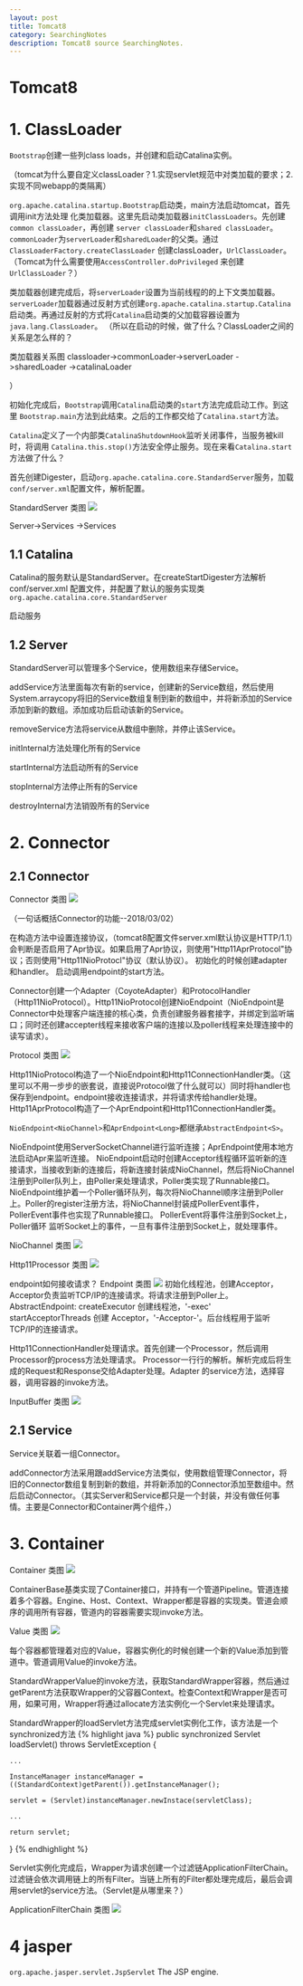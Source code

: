 ```yaml
---
layout: post
title: Tomcat8
category: SearchingNotes
description: Tomcat8 source SearchingNotes.
---
```


# Tomcat8

# 1. ClassLoader

`Bootstrap`创建一些列class loads，并创建和启动Catalina实例。

（tomcat为什么要自定义classLoader？1.实现servlet规范中对类加载的要求；2.实现不同webapp的类隔离）

`org.apache.catalina.startup.Bootstrap`启动类，main方法启动tomcat，首先调用init方法处理
化类加载器。这里先启动类加载器`initClassLoaders`。先创建`common classLoader`，再创建
`server classLoader`和`shared classLoader`。`commonLoader`为`serverLoader`和`sharedLoader`的父类。通过`ClassLoaderFactory.createClassLoader`
创建classLoader，`UrlClassLoader`。（Tomcat为什么需要使用`AccessController.doPrivileged`
来创建`UrlClassLoader`？）

类加载器创建完成后，将`serverLoader`设置为当前线程的的上下文类加载器。
`serverLoader`加载器通过反射方式创建`org.apache.catalina.startup.Catalina`启动类。再通过反射的方式将`Catalina`启动类的父加载容器设置为`java.lang.ClassLoader`。
（所以在启动的时候，做了什么？ClassLoader之间的关系是怎么样的？

类加载器关系图
classloader->commonLoader->serverLoader
					     ->sharedLoader
		   ->catalinaLoader

）

初始化完成后，`Bootstrap`调用`Catalina`启动类的`start`方法完成启动工作。到这里
`Bootstrap.main`方法到此结束。之后的工作都交给了`Catalina.start`方法。

`Catalina`定义了一个内部类`CatalinaShutdownHook`监听关闭事件，当服务被kill时，将调用
`Catalina.this.stop()`方法安全停止服务。现在来看`Catalina.start`方法做了什么？

首先创建Digester，启动`org.apache.catalina.core.StandardServer`服务，加载`conf/server.xml`配置文件，解析配置。

StandardServer 类图
![](/assets/images/how-tomcat-works/StandardServer.png)

Server->Services
      ->Services
	

## 1.1 Catalina

Catalina的服务默认是StandardServer。在createStartDigester方法解析conf/server.xml 配置文件，并配置了默认的服务实现类`org.apache.catalina.core.StandardServer`

启动服务

## 1.2 Server

StandardServer可以管理多个Service，使用数组来存储Service。

addService方法里面每次有新的service，创建新的Service数组，然后使用System.arraycopy将旧的Service数组复制到新的数组中，并将新添加的Service添加到新的数组。添加成功后启动该新的Service。

removeService方法将service从数组中删除，并停止该Service。

initInternal方法处理化所有的Service

startInternal方法启动所有的Service

stopInternal方法停止所有的Service

destroyInternal方法销毁所有的Service


# 2. Connector

## 2.1 Connector

Connector 类图
![](/assets/images/how-tomcat-works/Connector.png)

（一句话概括Connector的功能--2018/03/02）

在构造方法中设置连接协议，（tomcat8配置文件server.xml默认协议是HTTP/1.1）会判断是否启用了Apr协议。如果启用了Apr协议，则使用"Http11AprProtocol"协议；否则使用"Http11NioProtocl"协议（默认协议）。
初始化的时候创建adapter和handler。
启动调用endpoint的start方法。

Connector创建一个Adapter（CoyoteAdapter）和ProtocolHandler（Http11NioProtocol）。Http11NioProtocol创建NioEndpoint（NioEndpoint是Connector中处理客户端连接的核心类，负责创建服务器套接字，并绑定到监听端口；同时还创建accepter线程来接收客户端的连接以及poller线程来处理连接中的读写请求）。

Protocol 类图
![](/assets/images/how-tomcat-works/Protocol.png)

Http11NioProtocol构造了一个NioEndpoint和Http11ConnectionHandler类。（这里可以不用一步步的嵌套说，直接说Protocol做了什么就可以）同时将handler也保存到endpoint。endpoint接收连接请求，并将请求传给handler处理。
Http11AprProtocol构造了一个AprEndpoint和Http11ConnectionHandler类。

`NioEndpoint<NioChannel>`和`AprEndpoint<Long>`都继承`AbstractEndpoint<S>`。

NioEndpoint使用ServerSocketChannel进行监听连接；AprEndpoint使用本地方法启动Apr来监听连接。
NioEndpoint启动时创建Acceptor线程循环监听新的连接请求，当接收到新的连接后，将新连接封装成NioChannel，然后将NioChannel注册到Poller队列上，由Poller来处理请求，Poller类实现了Runnable接口。NioEndpoint维护着一个Poller循环队列，每次将NioChannel顺序注册到Poller上。Poller的register注册方法，将NioChannel封装成PollerEvent事件，PollerEvent事件也实现了Runnable接口。
PollerEvent将事件注册到Socket上，Poller循环
监听Socket上的事件，一旦有事件注册到Socket上，就处理事件。

NioChannel 类图
![](/assets/images/how-tomcat-works/NioChannel.png)

Http11Processor 类图
![](/assets/images/how-tomcat-works/Http11Processor.png)

endpoint如何接收请求？
Endpoint 类图
![](/assets/images/how-tomcat-works/Endpoint.png)
初始化线程池，创建Acceptor，Acceptor负责监听TCP/IP的连接请求。将请求注册到Poller上。
AbstractEndpoint:
createExecutor 创建线程池，'-exec'
startAcceptorThreads 创建 Acceptor，'-Acceptor-'。后台线程用于监听TCP/IP的连接请求。

Http11ConnectionHandler处理请求。首先创建一个Processor，然后调用Processor的process方法处理请求。
Processor一行行的解析。解析完成后将生成的Request和Response交给Adapter处理。Adapter
的service方法，选择容器，调用容器的invoke方法。

InputBuffer 类图
![](/assets/images/how-tomcat-works/InputBuffer.png)

## 2.1 Service

Service关联着一组Connector。

addConnector方法采用跟addService方法类似，使用数组管理Connector，将旧的Connector数组复制到新的数组，并将新添加的Connector添加至数组中。然后启动Connector。（其实Server和Service都只是一个封装，并没有做任何事情。主要是Connector和Container两个组件，）

# 3. Container

Container 类图
![](/assets/images/how-tomcat-works/Container.png)

ContainerBase基类实现了Container接口，并持有一个管道Pipeline。管道连接着多个容器。Engine、Host、Context、Wrapper都是容器的实现类。管道会顺序的调用所有容器，管道内的容器需要实现invoke方法。

Value 类图
![](/assets/images/how-tomcat-works/Value.png)

每个容器都管理着对应的Value，容器实例化的时候创建一个新的Value添加到管道中。管道调用Value的invoke方法。

StandardWrapperValue的invoke方法，获取StandardWrapper容器，然后通过getParent方法获取Wrapper的父容器Context。检查Context和Wrapper是否可用，如果可用，Wrapper将通过allocate方法实例化一个Servlet来处理请求。

StandardWrapper的loadServlet方法完成servlet实例化工作，该方法是一个synchronized方法
{% highlight java %}
public synchronized Servlet loadServlet() throws ServletException {
	
	...

	InstanceManager instanceManager = ((StandardContext)getParent()).getInstanceManager();

	servlet = (Servlet)instanceManager.newInstace(servletClass);

	...

	return servlet;
}
{% endhighlight %}

Servlet实例化完成后，Wrapper为请求创建一个过滤链ApplicationFilterChain。过滤链会依次调用链上的所有Filter。当链上所有的Filter都处理完成后，最后会调用servlet的service方法。（Servlet是从哪里来？）

ApplicationFilterChain 类图
![](/assets/images/how-tomcat-works/ApplicationFilterChain.png)

# 4 jasper
`org.apache.jasper.servlet.JspServlet` The JSP engine.